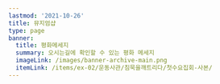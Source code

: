 ```yaml
---
lastmod: '2021-10-26'
title: 뮤지엄샵
type: page
banner:
  title: 평화메세지
  summary: 오시는길에 확인할 수 있는 평화 메세지
  imageLink: /images/banner-archive-main.png
  itemLink: /items/ex-02/운동사관/침묵을깨트리다/첫수요집회-사본/
---
```


